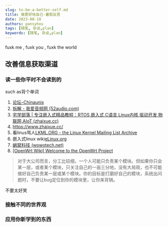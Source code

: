 ```yaml
---
slug: to-be-a-better-self.md
title: 做更好地自己-暑假反思
date: 2023-08-18
authors: pansyhou
tags: [随笔, 杂谈,plan]
keywords: [随笔, 杂谈,plan]
---
```


fuxk me , fuxk you , fuxk the world







<!-- truncate -->

## 改善信息获取渠道

### 读一些你平时不会读到的

such as背个单词

1. [论坛-Chinaunix](http://bbs.chinaunix.net/)
2. [拆解 - 我爱音频网 (52audio.com)](https://www.52audio.com/archives/category/teardowns)
3. [宅学部落 | 专注嵌入式精品教程：RTOS,嵌入式,C语言,Linux内核,驱动开发,物联网,AIoT (zhaixue.cc)](https://www.zhaixue.cc/)
4. https://www.zhaixue.cc/
5. 看linus骂人[LKML.ORG - the Linux Kernel Mailing List Archive](https://lkml.org/)
6. 嵌入式linux wiki[eLinux.org](https://elinux.org/Main_Page)
7. [蜗窝科技 (wowotech.net)](http://www.wowotech.net/)
8. [[OpenWrt Wiki\] Welcome to the OpenWrt Project](https://openwrt.org/)

> 对于大公司而言，分工比较细，一个人可能只负责某个模块。但如果你只会某一层，或者某个模块，只关注自己的一亩三分地，没有大局观，也不可能做好自己负责某一层或某个模块。你的目标是打磨好自己的模块，系统出问题时，不要让bug定位到你的模块里，让你来背锅。

不要太好笑

### 接触不同的世界观



### 应用你新学到的东西

